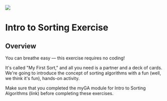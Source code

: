 ![](https://ga-dash.s3.amazonaws.com/production/assets/logo-9f88ae6c9c3871690e33280fcf557f33.png)

# Intro to Sorting Exercise

## Overview
You can breathe easy — this exercise requires no coding! 

It's called "My First Sort," and all you need is a partner and a deck of cards. We're going to introduce the concept of sorting algorithms with a fun (well, we think it's fun), hands-on activity.

Make sure that you completed the myGA module for Intro to Sorting Algorithms (link) before completing these exercises.
